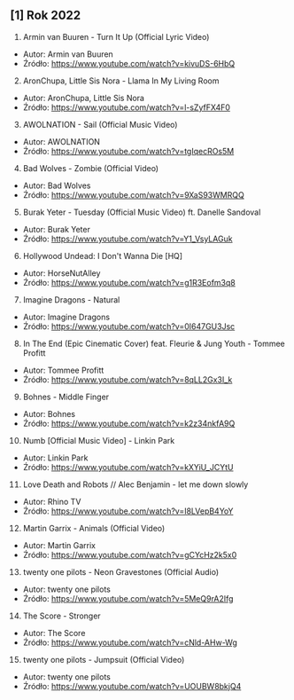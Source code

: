## [1] Rok 2022

1. Armin van Buuren - Turn It Up (Official Lyric Video)
- Autor: Armin van Buuren
- Źródło: https://www.youtube.com/watch?v=kivuDS-6HbQ

2. AronChupa, Little Sis Nora - Llama In My Living Room
- Autor: AronChupa, Little Sis Nora
- Źródło: https://www.youtube.com/watch?v=l-sZyfFX4F0

3. AWOLNATION - Sail (Official Music Video)
- Autor: AWOLNATION
- Źródło: https://www.youtube.com/watch?v=tgIqecROs5M

4. Bad Wolves - Zombie (Official Video)
- Autor: Bad Wolves
- Źródło: https://www.youtube.com/watch?v=9XaS93WMRQQ

5. Burak Yeter - Tuesday (Official Music Video) ft. Danelle Sandoval
- Autor: Burak Yeter
- Źródło: https://www.youtube.com/watch?v=Y1_VsyLAGuk

6. Hollywood Undead: I Don't Wanna Die [HQ]
- Autor: HorseNutAlley
- Źródło: https://www.youtube.com/watch?v=g1R3Eofm3q8

7. Imagine Dragons - Natural
- Autor: Imagine Dragons
- Źródło: https://www.youtube.com/watch?v=0I647GU3Jsc

8. In The End (Epic Cinematic Cover) feat. Fleurie & Jung Youth - Tommee Profitt
- Autor: Tommee Profitt
- Źródło: https://www.youtube.com/watch?v=8qLL2Gx3I_k

9. Bohnes - Middle Finger
- Autor: Bohnes
- Źródło: https://www.youtube.com/watch?v=k2z34nkfA9Q

10. Numb [Official Music Video] - Linkin Park
- Autor: Linkin Park
- Źródło: https://www.youtube.com/watch?v=kXYiU_JCYtU

11. Love Death and Robots // Alec Benjamin - let me down slowly
- Autor: Rhino TV
- Źródło: https://www.youtube.com/watch?v=I8LVepB4YoY

12. Martin Garrix - Animals (Official Video)
- Autor: Martin Garrix
- Źródło: https://www.youtube.com/watch?v=gCYcHz2k5x0

13. twenty one pilots - Neon Gravestones (Official Audio)
- Autor: twenty one pilots
- Źródło: https://www.youtube.com/watch?v=5MeQ9rA2Ifg

14. The Score - Stronger
- Autor: The Score
- Źródło: https://www.youtube.com/watch?v=cNld-AHw-Wg

15. twenty one pilots - Jumpsuit (Official Video)
- Autor: twenty one pilots
- Źródło: https://www.youtube.com/watch?v=UOUBW8bkjQ4